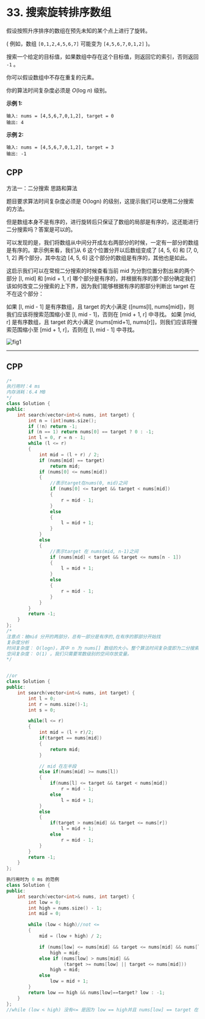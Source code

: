 # 33. 搜索旋转排序数组

假设按照升序排序的数组在预先未知的某个点上进行了旋转。

( 例如，数组 `[0,1,2,4,5,6,7]` 可能变为 `[4,5,6,7,0,1,2]` )。

搜索一个给定的目标值，如果数组中存在这个目标值，则返回它的索引，否则返回 `-1` 。

你可以假设数组中不存在重复的元素。

你的算法时间复杂度必须是 *O*(log *n*) 级别。

**示例 1:**

```
输入: nums = [4,5,6,7,0,1,2], target = 0
输出: 4
```

**示例 2:**

```
输入: nums = [4,5,6,7,0,1,2], target = 3
输出: -1
```





## CPP

方法一：二分搜索
思路和算法

题目要求算法时间复杂度必须是 O(logn) 的级别，这提示我们可以使用二分搜索的方法。

但是数组本身不是有序的，进行旋转后只保证了数组的局部是有序的，这还能进行二分搜索吗？答案是可以的。

可以发现的是，我们将数组从中间分开成左右两部分的时候，一定有一部分的数组是有序的。拿示例来看，我们从 6 这个位置分开以后数组变成了 [4, 5, 6] 和 [7, 0, 1, 2] 两个部分，其中左边 [4, 5, 6] 这个部分的数组是有序的，其他也是如此。

这启示我们可以在常规二分搜索的时候查看当前 mid 为分割位置分割出来的两个部分 [l, mid] 和 [mid + 1, r] 哪个部分是有序的，并根据有序的那个部分确定我们该如何改变二分搜索的上下界，因为我们能够根据有序的那部分判断出 target 在不在这个部分：

如果 [l, mid - 1] 是有序数组，且 target 的大小满足 ([nums[l], nums[mid])，则我们应该将搜索范围缩小至 [l, mid - 1]，否则在 [mid + 1, r] 中寻找。
如果 [mid, r] 是有序数组，且 target 的大小满足 (nums[mid+1], nums[r]]，则我们应该将搜索范围缩小至 [mid + 1, r]，否则在 [l, mid - 1] 中寻找。

![fig1](https://assets.leetcode-cn.com/solution-static/33/33_fig1.png)



***

## CPP

```cpp
/*
执行用时：4 ms
内存消耗：6.4 MB
*/
class Solution {
public:
    int search(vector<int>& nums, int target) {
        int n = (int)nums.size();
        if (!n) return -1;
        if (n == 1) return nums[0] == target ? 0 : -1;
        int l = 0, r = n - 1;
        while (l <= r)
        {
            int mid = (l + r) / 2;
            if (nums[mid] == target)
                return mid;
            if (nums[0] <= nums[mid])
            {
                //表示target在nums(0, mid)之间
                if (nums[0] <= target && target < nums[mid])
                {
                    r = mid - 1;
                }
                else
                {
                    l = mid + 1;
                }
            }
            else
            {
                //表示target 在 nums(mid, n-1)之间
                if (nums[mid] < target && target <= nums[n - 1])
                {
                    l = mid + 1;
                }
                else
                {
                    r = mid - 1;
                }
            }
        }
        return -1;
    }
};
/*
注意点：被mid 分开的两部分，总有一部分是有序的,在有序的那部分开始找
复杂度分析
时间复杂度： O(logn)，其中 n 为 nums[] 数组的大小。整个算法时间复杂度即为二分搜索的时间复杂度 O(logn)。
空间复杂度： O(1) 。我们只需要常数级别的空间存放变量。
*/


//or 
class Solution {
public:
    int search(vector<int>& nums, int target) {
        int l = 0; 
        int r = nums.size()-1;
        int s = 0;

        while(l <= r)
        {
            int mid = (l + r)/2;
            if(target == nums[mid]) 
            {
                return mid;
            }

            // mid 在左半段
            else if(nums[mid] >= nums[l])
            {
                if(nums[l] <= target && target < nums[mid])
                    r = mid - 1;
                else    
                    l = mid + 1;
            }
            else 
            {
                if(target > nums[mid] && target <= nums[r])
                    l = mid + 1;
                else
                    r = mid - 1;
            }      
        }
        return -1;
    }
};
```



```cpp
执行用时为 0 ms 的范例
class Solution {
public:
    int search(vector<int>& nums, int target) {
        int low = 0;
        int high = nums.size() - 1;
        int mid = 0;

        while (low < high)//not <=
        {
            mid = (low + high) / 2;

            if (nums[low] <= nums[mid] && target <= nums[mid] && nums[low] <= target)     
                high = mid;
            else if (nums[low] > nums[mid] &&
                     (target >= nums[low] || target <= nums[mid]))     
                high = mid;
            else                                   
                low = mid + 1;
        }
        return low == high && nums[low]==target? low : -1;
    }
};
//while (low < high) 没有<= 是因为 low == high并且 nums[low] == target 在while外判断的
```

